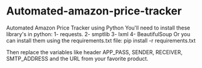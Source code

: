 # Automated-amazon-price-tracker
Automated Amazon Price Tracker using Python 
You'll need to install these library's in python:
  1- requests.
  2- smptlib
  3- lxml
  4- BeautifulSoup
Or you can install them using the requirements.txt file:
  pip install -r requirements.txt

Then replace the variables like header APP_PASS, SENDER, RECEIVER, SMTP_ADDRESS and the URL from your favorite product.
